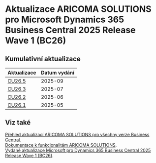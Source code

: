 # Aktualizace ARICOMA SOLUTIONS pro Microsoft Dynamics 365 Business Central 2025 Release Wave 1 (BC26)

## Kumulativní aktualizace

|Aktualizace |Datum vydání  |
|---------|---------|
|[CU26.5](2025-09-CU26.05-Changes_details.md) |2025-09 |
|[CU26.3](2025-07-CU26.03-Changes_details.md) |2025-07 |
|[CU26.2](2025-06-CU26.02-Changes_details.md) |2025-06 |
|[CU26.1](2025-05-CU26.01-Changes_details.md) |2025-05 |



## Viz také

[Přehled aktualizací ARICOMA SOLUTIONS pro všechny verze Business Central](../../index.md).  
[Dokumentace k funkcionalitám ARICOMA SOLUTIONS](https://aricoma.com/docs/cs-cz/dynamics365/business-central/Solutions/solutions.html).  
[Vydané aktualizace Microsoft pro Dynamics 365 Business Central 2025 Release Wave 1 (BC26)](https://learn.microsoft.com/en-us/dynamics365/business-central/dev-itpro/whatsnew/overview).  
